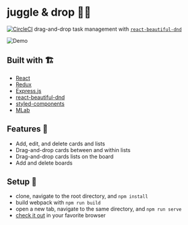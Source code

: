 # juggle & drop 🤹‍♂️
[![CircleCI](https://circleci.com/gh/zroyer/juggle-and-drop/tree/master.svg?style=svg)](https://circleci.com/gh/zroyer/juggle-and-drop/tree/master)
drag-and-drop task management with [`react-beautiful-dnd`](https://github.com/atlassian/react-beautiful-dnd)

![Demo](http://i.imgur.com/zCkv3kg.gif)

## Built with 🏗
* [React](https://github.com/facebook/react)
* [Redux](https://github.com/reduxjs/redux)
* [Express.js](https://github.com/expressjs)
* [react-beautiful-dnd](https://github.com/atlassian/react-beautiful-dnd)
* [styled-components](https://www.styled-components.com/)
* [MLab](https://mlab.com/)

## Features 👀
* Add, edit, and delete cards and lists
* Drag-and-drop cards between and within lists
* Drag-and-drop cards lists on the board
* Add and delete boards

## Setup 🚀
* clone, navigate to the root directory, and `npm install`
* build webpack with `npm run build`
* open a new tab, navigate to the same directory, and `npm run serve`
* [check it out](http://localhost:1738) in your favorite browser
